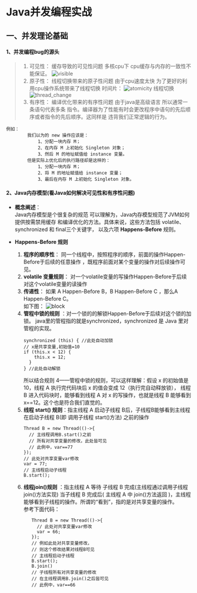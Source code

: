 # Java并发编程实战 
## 一、并发理论基础
#### 1、并发编程bug的源头
   > 1. 可见性：  缓存导致的可见性问题 多核cpu下 cpu缓存与内存的一致性不能保证。
     ![visible](https://static001.geekbang.org/resource/image/ec/79/ec6743e74ccf9a3c6d6c819a41e52279.png)
   > 2. 原子性：  线程切换带来的原子性问题 由于cpu速度太快 为了更好的利用cpu操作系统带来了线程切换
     时间片：
     ![atomicity](https://static001.geekbang.org/resource/image/25/fb/254b129b145d80e9bb74123d6e620efb.png)
     线程切换 
     ![thread_change](https://static001.geekbang.org/resource/image/33/63/33777c468872cb9a99b3cdc1ff597063.png)
   > 3. 有序性：  编译优化带来的有序性问题 由于java是高级语言 所以通常一条语句代表多条
        指令。编译器为了性能有时会更改程序中语句的先后顺序或者指令的先后顺序。这同样是
        违背我们正常逻辑的行为。
   
    例如：
            我们以为的 new 操作应该是：
                1、分配一块内存 M；
                2、在内存 M 上初始化 Singleton 对象；
                3、然后 M 的地址赋值给 instance 变量。
            但是实际上优化后的执行路径却是这样的：
                1、分配一块内存 M；
                2、将 M 的地址赋值给 instance 变量；
                3、最后在内存 M 上初始化 Singleton 对象。
#### 2、Java内存模型(看Java如何解决可见性和有序性问题)    
+ **概念阐述**：    
       Java内存模型是个很复杂的规范  可以理解为，Java内存模型规范了JVM如何提供按需禁用缓存
       和编译优化的方法。具体来说，这些方法包括 volatile、synchronized 和 final三个关键字，
       以及六项 **Happens-Before** 规则。
       
+ **Happens-Before 规则**
    1. **程序的顺序性**： 同一个线程中，按照程序的顺序，前面的操作Happen-Before于后续的任意操作
        ，既程序前面对某个变量的操作对后续操作可见。
    2. **volatile 变量规则**： 对一个volatile变量的写操作Happen-Before于后续对这个volatile变量的读操作
    3. **传递性**： 如果 A Happen-Before B，B Happen-Before C ，那么A Happen-Before C。    
    如下图：
        ![block](https://static001.geekbang.org/resource/image/b1/e1/b1fa541e98c74bc2a033d9ac5ae7fbe1.png)
    4. **管程中锁的规则** ：对一个锁的的解锁Happen-Before于后续对这个锁的加锁。
        java里的管程指的就是synchronized，synchronized 是 Java 里对管程的实现。
        ```
       synchronized (this) { //此处自动加锁
       // x是共享变量,初始值=10
        if (this.x < 12) {
            this.x = 12; 
          }  
        } //此处自动解锁
       ```   
        所以结合规则 4——管程中锁的规则，可以这样理解：假设 x 的初始值是 10，线程 A 执行完代码块后 x 的值会变成 12（执行完自动释放锁），
        线程 B 进入代码块时，能够看到线程 A 对 x 的写操作，也就是线程 B 能够看到 x==12。这个也是符合我们直觉的。
     5. **线程 start() 规则**：指主线程 A 启动子线程 B后，子线程B能够看到主线程在启动子线程 B(即 调用子线程 start()方法) 之前的操作
        ```
        Thread B = new Thread(()->{
          // 主线程调用B.start()之前
          // 所有对共享变量的修改，此处皆可见
          // 此例中，var==77
        });
        // 此处对共享变量var修改
        var = 77;
        // 主线程启动子线程
        B.start();
        ```
     6. **线程join()规则**   ：指主线程 A 等待 子线程 B 完成(主线程通过调用子线程join()方法实现)
        当子线程 B 完成后( 主线程 A 中 join()方法返回 )，主线程能够看到子线程的操作。所谓的“看到”，指的是对共享变量的操作。    
        参考下面代码：
         ```
            Thread B = new Thread(()->{
              // 此处对共享变量var修改
              var = 66;
            });
            // 例如此处对共享变量修改，
            // 则这个修改结果对线程B可见
            // 主线程启动子线程
            B.start();
            B.join()
            // 子线程所有对共享变量的修改
            // 在主线程调用B.join()之后皆可见
            // 此例中，var==66
         ```
               